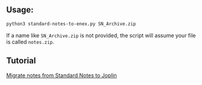 ## Usage:

```bash
python3 standard-notes-to-enex.py SN_Archive.zip
```
If a name like `SN_Archive.zip` is not provided, the script will assume your file is called `notes.zip`.

## Tutorial

[Migrate notes from Standard Notes to Joplin](https://programadorwebvalencia.com/migrate-notes-from-standard-notes-to-joplin/)
